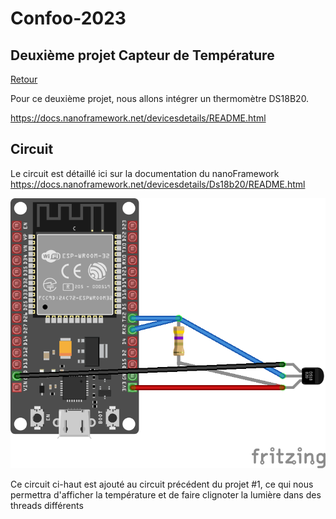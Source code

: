 # Confoo-2023

## Deuxième projet Capteur de Température

[Retour](../README.md)

Pour ce deuxième projet, nous allons intégrer un thermomètre DS18B20.

<https://docs.nanoframework.net/devicesdetails/README.html>

## Circuit

Le circuit est détaillé ici sur la documentation du nanoFramework
<https://docs.nanoframework.net/devicesdetails/Ds18b20/README.html>

![Circuit DS18B20](./circuit.png)

Ce circuit ci-haut est ajouté au circuit précédent du projet #1, ce qui nous permettra d'afficher la température et de faire clignoter la lumière dans des threads différents
